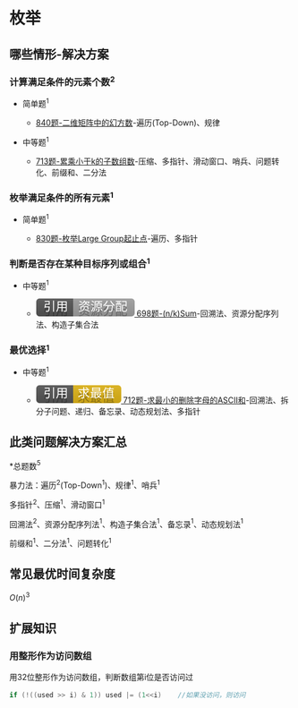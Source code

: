 # 枚举

## 哪些情形-解决方案

### 计算满足条件的元素个数$^2$

+ 简单题$^1$

  + [840题-二维矩阵中的幻方数]-遍历(Top-Down)、规律

+ 中等题$^1$

  + [713题-累乘小于k的子数组数]-压缩、多指针、滑动窗口、哨兵、问题转化、前缀和、二分法

### 枚举满足条件的所有元素$^1$

+ 简单题$^1$

  + [830题-枚举Large Group起止点]-遍历、多指针

### 判断是否存在某种目标序列或组合$^1$

+ 中等题$^1$

  + [![[引用][资源分配]](/figures/Ref-ResourceAllocation.svg) 698题-(n/k)Sum](/资源分配/698-PartitiontoKEqualSumSubsets.md)-回溯法、资源分配序列法、构造子集合法

### 最优选择$^1$

+ 中等题$^1$

  + [![[引用][求最值]](/figures/Ref-MaximumAndMinimum.svg) 712题-求最小的删除字母的ASCII和](/求最值/间接求最值/712-MinimumASCIIDeleteSumforTwoStrings.md)-回溯法、拆分子问题、递归、备忘录、动态规划法、多指针

## 此类问题解决方案汇总

\*总题数$^5$

暴力法：遍历$^2$(Top-Down$^1$)、规律$^1$、哨兵$^1$

多指针$^2$、压缩$^1$、滑动窗口$^1$

回溯法$^2$、资源分配序列法$^1$、构造子集合法$^1$、备忘录$^1$、动态规划法$^1$

前缀和$^1$、二分法$^1$、问题转化$^1$

## 常见最优时间复杂度

$O(n)^3$

## 扩展知识

### 用整形作为访问数组

用32位整形作为访问数组，判断数组第i位是否访问过

``` java
if (!((used >> i) & 1)) used |= (1<<i)    //如果没访问，则访问
```

<!-- 题目链接 -->
[840题-二维矩阵中的幻方数]:840-MagicSquaresInGrid.md
[830题-枚举Large Group起止点]:830-PositionsofLargeGroups.md
[713题-累乘小于k的子数组数]:713-SubarrayProductLessThanK.md
